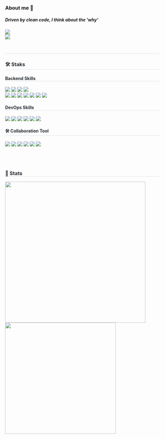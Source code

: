 ### About me 👋
##### Driven by clean code, I think about the 'why'
<div style="text-align: left;">
    <div style="text-align: left;"> 
      <a href="https://imwinnie.com"><img src="https://camo.githubusercontent.com/cd613502c1a61e27b38498e1f906d18ec69b42ba31aae185824d8f619b468015/68747470733a2f2f696d672e736869656c64732e696f2f62616467652f426c6f672d3230633939373f7374796c653d666c6174266c6f676f3d4769744875622053706f6e736f7273266c6f676f436f6c6f723d7768697465" data-canonical-src="https://img.shields.io/badge/Blog-20c997?style=flat&amp;logo=GitHub Sponsors&amp;logoColor=white" style="max-width: 100%;">
      </a>
      <br>
      <a href=mailto:byourim@gmail.com> <img src="https://img.shields.io/badge/Gmail-EA4335?style=flat&logo=Gmail&logoColor=white&link=mailto:byourim@gmail.com"> 
      </a>
    </div> 
  <br> 
    <div style="text-align: left;">  </div> 
    </div>
<div style="text-align: left;"> 
    <h2 style="border-bottom: 1px solid #d8dee4; color: #282d33;">  </h2>  
    <div style="font-weight: 700; font-size: 15px; text-align: left; color: #282d33;">  </div> 
</div>
    <div style="text-align: left;">
    <h3 style="border-bottom: 1px solid #d8dee4; color: #282d33;"> 🛠️ Staks </h3> 
      <div style="margin: ; text-align: left;" "text-align: left;"> 
        <h4 style="border-bottom: 1px solid #d8dee4; color: #282d33;"> Backend Skills </h3> 
        <img src="https://img.shields.io/badge/Spring-6DB33F?style=flat&logo=Spring&logoColor=white">
        <img src="https://img.shields.io/badge/Spring Boot-6DB33F?style=flat&logo=Spring Boot&logoColor=white">
        <img src="https://img.shields.io/badge/Spring Security-00CC00?style=flat&logo=Spring Security&logoColor=white">
        <img src="https://img.shields.io/badge/java-%23ED8B00.svg?style=flat&logo=openjdk&logoColor=white">
        <br>
        <img src="https://img.shields.io/badge/javascript-000000?style=flat&logo=javascript&logoColor=white">
        <img src="https://img.shields.io/badge/jquery-0769AD?style=flat&logo=jquery&logoColor=white">
        <img src="https://img.shields.io/badge/JPA-0769AD?style=flat&logo=JPA&logoColor=white">
        <img src="https://img.shields.io/badge/Mybatis-333333?style=flat&logo=Mybatis&logoColor=white">
        <img src="https://img.shields.io/badge/Junit5-000033?style=flat&logo=Junit5&logoColor=white">
        <img src="https://img.shields.io/badge/Mockito-00CC00?style=flat&logo=Mockito&logoColor=white">
        <img src="https://img.shields.io/badge/Gradle-CCCCCC?style=flat&logo=Gradle&logoColor=white">
          <br>
        <h4 style="border-bottom: 1px solid #d8dee4; color: #282d33;"> DevOps Skills </h3> 
        <img src="https://img.shields.io/badge/MariaDB-003545?style=flat&logo=MariaDB&logoColor=white">
        <img src="https://img.shields.io/badge/MySQL-4479A1?style=flat&logo=MySQL&logoColor=white">
        <img src="https://img.shields.io/badge/Oracle-F80000?style=flat&logo=Oracle&logoColor=white">
        <img src="https://img.shields.io/badge/Docker-00ccff?style=flat&logo=Docker&logoColor=white">
        <img src="https://img.shields.io/badge/Github Action-0066FF?style=flat&logo=Github Action&logoColor=white">
        <img src="https://img.shields.io/badge/Tibero-660000?style=flat&logo=Tibero&logoColor=white">
          <br>
        <h4 style="border-bottom: 1px solid #d8dee4; color: #282d33;"> 🛠️ Collaboration Tool </h4> 
        <img src="https://img.shields.io/badge/Notion-000000?style=flat&logo=Notion&logoColor=white">
        <img src="https://img.shields.io/badge/Slack-4A154B?style=flat&logo=Slack&logoColor=white">
        <img src="https://img.shields.io/badge/Git-F05032?style=flat&logo=Git&logoColor=white">
        <img src="https://img.shields.io/badge/SVN-6699FF?style=flat&logo=SVN&logoColor=white">
        <img src="https://img.shields.io/badge/Intellij-000033?style=flat&logo=Intellij&logoColor=white">
        <img src="https://img.shields.io/badge/Eclipse-000099?style=flat&logo=Eclipse&logoColor=white">
    </div>
    <br><br><br>
    <div style="text-align: left;"> 
    <h3 style="border-bottom: 1px solid #d8dee4; color: #282d33;"> 🏅 Stats </h3> 
      <div style="text-align: left;"> 
        <img src="https://github-readme-stats.vercel.app/api?username=byunyourim&bg_color=60,ffffff,ffffff&title_color=000000&text_color=000000" width="457"/> 
        <img src="https://github-readme-stats.vercel.app/api/top-langs/?username=byunyourim&layout=compact&bg_color=60,ffffff,ffffff&title_color=000000&text_color=000000" width="360"/> 
      </div> 
    </div>
    
